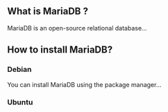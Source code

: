 ## What is MariaDB ?

MariaDB is an open-source relational database...

## How to install MariaDB?
### Debian
You can install MariaDB using the package manager...

### Ubuntu
